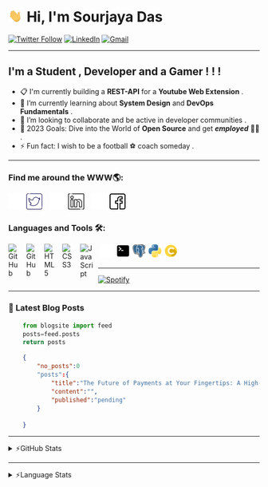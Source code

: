 <h1> <img src="./img/waving-hand-joypixels.gif" alt="Girl in a jacket" width="30" height="30"></img> Hi, I'm Sourjaya Das </h1>

[![Twitter Follow](https://img.shields.io/badge/Twitter-1DA1F2?style=for-the-badge&logo=twitter&logoColor=white)](https://twitter.com/intent/follow?screen_name=sourjaya_das)
[![LinkedIn](https://img.shields.io/badge/LinkedIn-0077B5?style=for-the-badge&logo=linkedin&logoColor=white)](https://www.linkedin.com/in/sourjaya-das/)
[![Gmail](https://img.shields.io/badge/Gmail-D14836?style=for-the-badge&logo=gmail&logoColor=white)](https://mail.google.com/mail/u/example@gmail.com/?view=cm&to=sourjayaofficial@gmail.com)


---
## I'm a **Student** , **Developer** and a Gamer ! ! !

- 📋 I'm currently building a **REST-API** for a **Youtube Web Extension** .
- 🌱 I’m currently learning about **System Design** and **DevOps Fundamentals** .
- 👯 I’m looking to collaborate and be active in developer communities .
- 🥅 2023 Goals: Dive into the World of **Open Source** and get ***employed*** 👨‍💼 .
- ⚡ Fun fact: I wish to be a football ⚽ coach someday . 

---
### Find me around the WWW🌎:

[![twitter_light](./img/twitter_light.png)](https://external.ink?to=/twitter.com/sourjaya_das#gh-dark-mode-only)
[![twitter_dark](./img/twitter_dark.png)](https://external.ink?to=/twitter.com/sourjaya_das#gh-light-mode-only)
&nbsp;&nbsp;
[![linkedin_light](./img/linkedin_light.png)](https://external.ink?to=/www.linkedin.com/in/sourjaya-das#gh-dark-mode-only)
[![linkedin_dark](./img/linkedin_dark.png)](https://external.ink?to=/www.linkedin.com/in/sourjaya-das#gh-light-mode-only)
&nbsp;&nbsp;
[![facebook_light](./img/facebook_light.png)](https://external.ink?to=/www.facebook.com/sourjaya.das#gh-dark-mode-only)
[![facebook_dark](./img/facebook_dark.png)](https://external.ink?to=/www.facebook.com/sourjaya.das#gh-light-mode-only)
&nbsp;&nbsp;

### Languages and Tools 🛠️:

<img align="left" alt="GitHub" width="26px" src="https://user-images.githubusercontent.com/3369400/139447912-e0f43f33-6d9f-45f8-be46-2df5bbc91289.png#gh-dark-mode-only" style="padding-right:10px;" style="margin:1px 1px 5px 5px"/>
<img align="left" alt="GitHub" width="26px" src="https://user-images.githubusercontent.com/3369400/139448065-39a229ba-4b06-434b-bc67-616e2ed80c8f.png#gh-light-mode-only" style="padding-right:10px;" style="margin:1px 1px 5px 5px"/>
<img align="left" alt="HTML5" width="26px" src="https://cdn.jsdelivr.net/gh/devicons/devicon/icons/html5/html5-original.svg" style="padding-right:10px;" style="margin:1px 1px 5px 5px"/>
<img align="left" alt="CSS3" width="26px" src="https://cdn.jsdelivr.net/gh/devicons/devicon/icons/css3/css3-original.svg" style="padding-right:10px;" style="margin:1px 1px 5px 5px"/>
<img align="left" alt="JavaScript" width="26px" src="https://cdn.jsdelivr.net/gh/devicons/devicon/icons/javascript/javascript-original.svg" style="padding-right:10px;" style="margin:1px 1px 5px 5px"/>
<img align="left" alt="Terminal" width="26px" src="./img/terminal_light.png#gh-dark-mode-only" style="margin:1px 1px 5px 5px"/>
<img align="left" alt="Terminal" width="26px" src="./img/terminal_dark.png#gh-light-mode-only" style="margin:1px 1px 5px 5px"/>
<img align="left" alt="Postgre" width="26px" src="./img/postgre.png" style="margin:1px 1px 5px 5px" />
<img align="left" alt="Python" width="26px" src="./img/python.png" style="margin:1px 1px 5px 5px"/>
<img align="left" alt="C" width="26px" src="./img/c.png" style="margin:1px 1px 5px 5px"/>

<br/>
<br/>

---

[![Spotify](https://novatorem-sourjaya.vercel.app/api/spotify)](https://open.spotify.com/user/316nmxoej2daairm6crj6l755kvq)

---
### 📕 Latest Blog Posts
```python
    from blogsite import feed
    posts=feed.posts
    return posts
```
```json
    {
        "no_posts":0
        "posts":{
            "title":"The Future of Payments at Your Fingertips: A High-Level Guide to Building Your Own UPI System",
            "content":"",
            "published":"pending"
        }

    }
```
<!-- BLOG-POST-LIST:START -->
<!-- BLOG-POST-LIST:END -->

---

<details>
  <summary>⚡GitHub Stats</summary>
  <img align="center" style="margin:5px 5px 5px 5px" alt="Sourjaya's GitHub Stats" src="https://github-readme-stats-sourjaya.vercel.app/api?username=sourjaya&show_icons=true&hide_border=true&theme=moltack" />
</details>

---

<details>
  <summary>⚡Language Stats</summary>
  <img align="center" style="margin:5px 5px 5px 5px" alt="Sourjaya's Used Languages" src="https://github-readme-stats-sourjaya.vercel.app/api/top-langs/?username=sourjaya&layout=compact&theme=ayu-mirage)" />
</details>